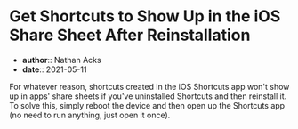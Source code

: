 # Get Shortcuts to Show Up in the iOS Share Sheet After Reinstallation

* **author**:: Nathan Acks  
* **date**:: 2021-05-11

For whatever reason, shortcuts created in the iOS Shortcuts app won't show up in apps' share sheets if you've uninstalled Shortcuts and then reinstall it. To solve this, simply reboot the device and then open up the Shortcuts app (no need to run anything, just open it once).
